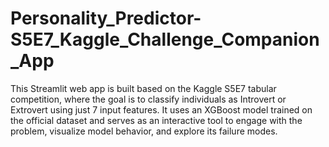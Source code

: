 # Personality_Predictor-S5E7_Kaggle_Challenge_Companion_App
This Streamlit web app is built based on the Kaggle S5E7 tabular competition, where the goal is to classify individuals as Introvert or Extrovert using just 7 input features. It uses an XGBoost model trained on the official dataset and serves as an interactive tool to engage with the problem, visualize model behavior, and explore its failure modes.
